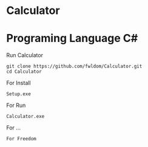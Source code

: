 # Calculator
# Programing Language C#
Run Calculator
```
git clone https://github.com/fwldom/Calculator.git
cd Calculator
```
For Install
```
Setup.exe 
```
For Run
```
Calculator.exe
```
For ...
```
For Freedom
```

